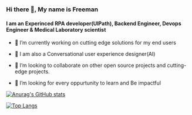 ### Hi there 👋, My name is Freeman

####  I am an Experinced RPA developer(UIPath),  Backend Engineer, Devops Engineer & Medical Laboratory scientist
- 🔭 I’m currently working on cutting edge solutions for my end users

- 🌱 I am also a Conversational user experience designer(AI)

- 👯 I’m looking to collaborate on other open source projects and cutting-edge projects.

- 🤔 I’m looking for every oppurtunity to learn and Be impactful

[![Anurag's GitHub stats](https://github-readme-stats.vercel.app/api?username=Freeman-kuch&show_icons=true&theme=dracula)](https://github.com/anuraghazra/github-readme-stats)

   [![Top Langs](https://github-readme-stats.vercel.app/api/top-langs/?username=Freeman-kuch)](https://github.com/anuraghazra/github-readme-stats)
